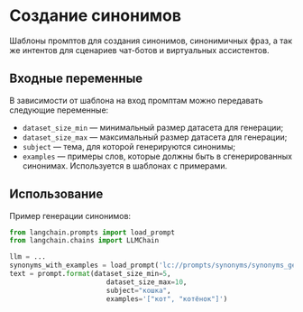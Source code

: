 # Создание синонимов

Шаблоны промптов для создания синонимов, синонимичных фраз, а так же интентов для сценариев чат-ботов и виртуальных ассистентов.

## Входные переменные

В зависимости от шаблона на вход промптам можно передавать следующие переменные:

- `dataset_size_min` — минимальный размер датасета для генерации;
- `dataset_size_max` — максимальный размер датасета для генерации;
- `subject` — тема, для которой генерируются синонимы;
- `examples` — примеры слов, которые должны быть в сгенерированных синонимах. Используется в шаблонах с примерами.


## Использование

Пример генерации синонимов:

```python
from langchain.prompts import load_prompt
from langchain.chains import LLMChain

llm = ...
synonyms_with_examples = load_prompt('lc://prompts/synonyms/synonyms_generation_with_examples.yaml')
text = prompt.format(dataset_size_min=5,
                        dataset_size_max=10,
                        subject="кошка",
                        examples='["кот", "котёнок"]')
```